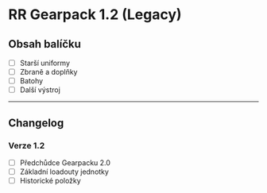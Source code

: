 # RR Gearpack 1.2 (Legacy)

## Obsah balíčku
- [ ] Starší uniformy
- [ ] Zbraně a doplňky
- [ ] Batohy
- [ ] Další výstroj

---

## Changelog
### Verze 1.2
- [ ] Předchůdce Gearpacku 2.0
- [ ] Základní loadouty jednotky
- [ ] Historické položky